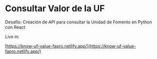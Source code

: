 # Consultar Valor de la UF

Desafío: Creación de API para consultar la Unidad de Fomento en Python con React

Live in:

[https://know-uf-value-fapro.netlify.app/](https://know-uf-value-fapro.netlify.app/)